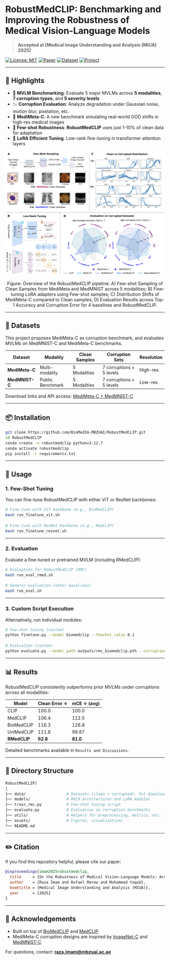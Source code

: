 # RobustMedCLIP: Benchmarking and Improving the Robustness of Medical Vision-Language Models

> **Accepted at [Medical Image Understanding and Analysis (MIUA) 2025]**

[![License: MIT](https://img.shields.io/badge/license-MIT-green)](LICENSE)
[![Paper](https://img.shields.io/badge/Paper-PDF-blue)](https://arxiv.org/abs/2505.15425)
[![Dataset](https://img.shields.io/badge/Dataset-MediMeta--C-orange)](https://github.com/BioMedIA-MBZUAI/RobustMedCLIP)
[![Project](https://img.shields.io/badge/Project-RobustMedCLIP-red)](https://github.com/BioMedIA-MBZUAI/RobustMedCLIP)

---

## 🚀 Highlights

- 🧠 **MVLM Benchmarking**: Evaluate 5 major MVLMs across **5 modalities**, **7 corruption types**, and **5 severity levels**
- 📉 **Corruption Evaluation**: Analyze degradation under Gaussian noise, motion blur, pixelation, etc.
- 🔬 **MediMeta-C**: A new benchmark simulating real-world OOD shifts in high-res medical images
- 🧪 **Few-shot Robustness**: **RobustMedCLIP** uses just 1-10% of clean data for adaptation
- 🧠 **LoRA Efficient Tuning**: Low-rank fine-tuning in transformer attention layers

<p align="center">
  <img src="assets/pipeline.png" width="750" alt="Pipeline Overview">
</p>
<p align="center">
  Figure: Overview of the RobustMedCLIP pipeline: A) Few-shot Sampling of Clean Samples from MediMeta and MedMNIST across 5 modalities; B) Fine-tuning LoRA adapters using Few-shot samples; C) Distribution Shifts of MediMeta-C compared to Clean samples; D) Evaluation Results across Top-1 Accuracy and Corruption Error for 4 baselines and RobustMedCLIP.
</p>

---

## 🧬 Datasets

This project proposes MediMeta-C as corruption benchmark; and evaluates MVLMs on MedMNIST-C and MediMeta-C benchmarks.

| Dataset        | Modality         | Clean Samples | Corruption Sets | Resolution |
|----------------|------------------|----------------|------------------|-------------|
| **MediMeta-C** | Multi-modality   | 5 Modalities   | 7 corruptions × 5 levels | High-res |
| **MedMNIST-C** | Public Benchmark | 5 Modalities   | 7 corruptions × 5 levels | Low-res  |

Download links and API access: [MediMeta-C + MedMNIST-C](https://github.com/BioMedIA-MBZUAI/RobustMedCLIP)

---

## 📦 Installation

```bash
git clone https://github.com/BioMedIA-MBZUAI/RobustMedCLIP.git
cd RobustMedCLIP
conda create -n robustmedclip python=3.12.7
conda activate robustmedclip
pip install -r requirements.txt
````

---

## 🔧 Usage

### 1. Few-Shot Tuning

You can fine-tune RobustMedCLIP with either ViT or ResNet backbones:

```bash
# Fine-tune with ViT backbone (e.g., BioMedCLIP)
bash run_finetune_vit.sh

# Fine-tune with ResNet backbone (e.g., MedCLIP)
bash run_finetune_resnet.sh
```

---

### 2. Evaluation

Evaluate a fine-tuned or pretrained MVLM (including RMedCLIP):

```bash
# Evaluation for RobustMedCLIP (RMC)
bash run_eval_rmed.sh

# Generic evaluation (other baselines)
bash run_eval.sh
```

---

### 3. Custom Script Execution

Alternatively, run individual modules:

```bash
# Few-shot tuning (custom)
python finetune.py --model biomedclip --fewshot_ratio 0.1

# Evaluation (custom)
python evaluate.py --model_path outputs/rmc_biomedclip.pth --corruption benchmark
```

---

## 📊 Results

RobustMedCLIP consistently outperforms prior MVLMs under corruptions across all modalities:

| Model        | Clean Error ↓ | mCE ↓ (avg) |
| ------------ | ------------- | ----------- |
| CLIP         | 100.0         | 100.0       |
| MedCLIP      | 106.4         | 112.5       |
| BioMedCLIP   | 116.3         | 126.8       |
| UniMedCLIP   | 111.8         | 98.87       |
| **RMedCLIP** | **62.8**      | **81.0**    |

Detailed benchmarks available in `Results and Discussions`.

---

## 📂 Directory Structure

```bash
RobustMedCLIP/
│
├── data/                  # Datasets (clean + corrupted). Put downloaded data in this folder
├── models/                # MVLM architectures and LoRA modules
├── train_rmc.py           # Few-shot tuning script
├── evaluate.py            # Evaluation on corruption benchmarks
├── utils/                 # Helpers for preprocessing, metrics, etc.
├── assets/                # Figures, visualizations
└── README.md
```

---

## ✏️ Citation

If you find this repository helpful, please cite our paper:

```bibtex
@inproceedings{imam2025robustmedclip,
  title     = {On the Robustness of Medical Vision-Language Models: Are they Truly Generalizable?},
  author    = {Raza Imam and Rufael Marew and Mohammad Yaqub},
  booktitle = {Medical Image Understanding and Analysis (MIUA)},
  year      = {2025}
}
```

---

## 🤝 Acknowledgements

* Built on top of [BioMedCLIP](https://arxiv.org/abs/2303.00915) and [MedCLIP](https://arxiv.org/abs/2210.10163)
* MediMeta-C corruption designs are inspired by [ImageNet-C](https://arxiv.org/abs/1903.12261) and [MedMNIST-C](https://arxiv.org/abs/2406.17536)

For questions, contact: **[raza.imam@mbzuai.ac.ae](mailto:raza.imam@mbzuai.ac.ae)**


